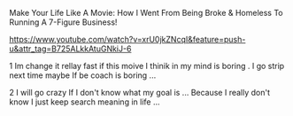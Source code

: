 
Make Your Life Like A Movie: How I Went From Being Broke & Homeless To Running A 7-Figure Business!

https://www.youtube.com/watch?v=xrU0jkZNcqI&feature=push-u&attr_tag=B725ALkkAtuGNkiJ-6



1 Im change it rellay fast if this moive I thinik in my mind is boring .  I go strip next time maybe If be coach is boring ...

2 I will go crazy If I don't know what my goal is ... Because I really don't know I just keep search meaning in life ...
